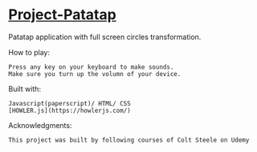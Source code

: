 # [Project-Patatap](https://raw.githack.com/stntsai/Project-Patatap/master/circle.html)
Patatap application with full screen circles transformation.

How to play:

	Press any key on your keyboard to make sounds.
	Make sure you turn up the volumn of your device. 

Built with:

	Javascript(paperscript)/ HTML/ CSS
	[HOWLER.js](https://howlerjs.com/)
	
Acknowledgments:

	This project was built by following courses of Colt Steele on Udemy
	
